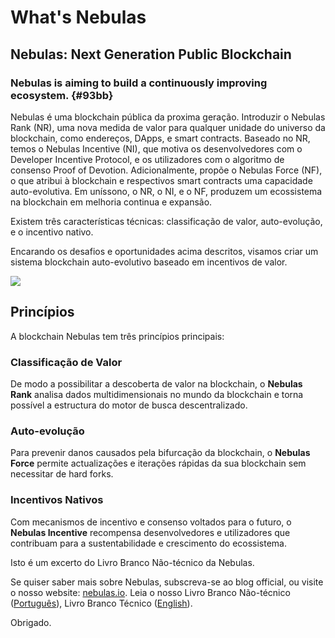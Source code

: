 # What's Nebulas

## Nebulas: Next Generation Public Blockchain

### Nebulas is aiming to build a continuously improving ecosystem. {#93bb}

Nebulas é uma blockchain pública da proxima geração. Introduzir o Nebulas Rank \(NR\), uma nova medida de valor para qualquer unidade do universo da blockchain, como endereços, DApps, e smart contracts. Baseado no NR, temos o Nebulas Incentive \(NI\), que motiva os desenvolvedores com o Developer Incentive Protocol, e os utilizadores com o algoritmo de consenso Proof of Devotion. Adicionalmente, propõe o Nebulas Force \(NF\), o que atribui à blockchain e respectivos smart contracts uma capacidade auto-evolutiva. Em uníssono, o NR, o NI, e o NF, produzem um ecossistema na blockchain em melhoria continua e expansão.

Existem três características técnicas: classificação de valor, auto-evolução, e o incentivo nativo.

Encarando os desafios e oportunidades acima descritos, visamos criar um sistema blockchain auto-evolutivo baseado em incentivos de valor.

![](https://cdn-images-1.medium.com/max/1600/1*8YETuI_IvyjXvlvnzbBWnw.png)

## Princípios

A blockchain Nebulas tem três princípios principais:

### Classificação de Valor

De modo a possibilitar a descoberta de valor na blockchain, o **Nebulas Rank** analisa dados multidimensionais no mundo da blockchain e torna possível a estructura do motor de busca descentralizado. 

### Auto-evolução

Para prevenir danos causados pela bifurcação da blockchain, o **Nebulas Force** permite actualizações e iterações rápidas da sua blockchain sem necessitar de hard forks. 

### Incentivos Nativos

Com mecanismos de incentivo e consenso voltados para o futuro, o **Nebulas Incentive** recompensa desenvolvedores e utilizadores que contribuam para a sustentabilidade e crescimento do ecossistema.





Isto é um excerto do Livro Branco Não-técnico da Nebulas.

Se quiser saber mais sobre Nebulas, subscreva-se ao blog official, ou visite o nosso website: [nebulas.io](https://nebulas.io/). Leia o nosso Livro Branco Não-técnico \([Português](https://nebulas.io/docs/NebulasWhitepaperPt.pdf)\), Livro Branco Técnico \([English](https://nebulas.io/docs/NebulasTechnicalWhitepaper.pdf)\).

Obrigado.

